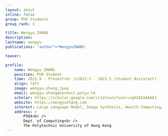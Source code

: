 ```yaml
---
layout: about
inline: false
group: PhD Students
group_rank: 3

title: Wengyu ZHANG
description: 
lastname: wengyu
publications: 'author^=*WengyuZHANG'

teaser: 

profile:
    name: Wengyu ZHANG
    position: PhD Student
    time: 2025.9 - Present<br />2023.5 - 2025.5 (Student Assistant)
    align: left
    image: wengyu-zhang.jpeg
    email: wengyu.zhang@connect.polyu.hk
    scholar: https://scholar.google.com/citations?user=zgV2AIAAAAAJ
    website: https://wengyuzhang.com
    interest: Large Language Model, Image Synthesis, Health Computing, Graph Learning
    address: >
        P504<br />
        Dept. of Computing<br />
        The Polytechnic University of Hong Kong
---
```


<!-- # Student Assistants

**Wengyu ZHANG**

Student Assistant, Undergraduate Student, Department of Computing, The Hong Kong Polytechnic University

[Homepage](https://wengyuzhang.com)
[Google Scholar](https://scholar.google.com/citations?user=zgV2AIAAAAAJ)
[wengyu.zhang@connect.polyu.hk](mailto:wengyu.zhang@connect.polyu.hk) -->